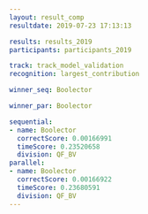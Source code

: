 ```yaml
---
layout: result_comp
resultdate: 2019-07-23 17:13:13

results: results_2019
participants: participants_2019

track: track_model_validation
recognition: largest_contribution

winner_seq: Boolector

winner_par: Boolector

sequential:
- name: Boolector
  correctScore: 0.00166991
  timeScore: 0.23520658
  division: QF_BV
parallel:
- name: Boolector
  correctScore: 0.00166922
  timeScore: 0.23680591
  division: QF_BV
---
```

